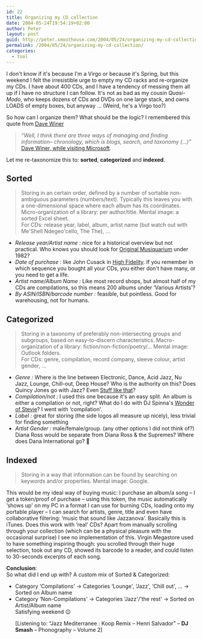 ```yaml
---
id: 22
title: Organizing my CD collection
date: 2004-05-24T19:54:19+02:00
author: Peter
layout: post
guid: http://peter.smoothouse.com/2004/05/24/organizing-my-cd-collection/
permalink: /2004/05/24/organizing-my-cd-collection/
categories:
  - tool
---
```

I don't know if it's because I'm a Virgo or because it's Spring, but this weekend I felt the irresistible urge to empty my CD racks and re-organize my CDs. I have about 400 CDs, and I have a tendency of messing them all up if I have no structure I can follow. It's not as bad as my cousin _Quasi-Modo_, who keeps dozens of CDs and DVDs on one large stack, and owns LOADS of empty boxes, but anyway &#8230; (Weird, he's a Virgo too?)

So how can I organize them? What should be the logic? I remembered this quote from [Dave Winer](http://www.scripting.com)

> _&#8220;Well, I think there are three ways of managing and finding information&#8211; chronology, which is blogs, search, and taxonomy (&#8230;)&#8221;_ [Dave Winer, while visiting Microsoft](http://www.jarretthousenorth.com/davewineratmicrosoft.html).

Let me re-taxonomize this to: **sorted**, **categorized** and **indexed**.

## Sorted

> Storing in an certain order, defined by a number of sortable non-ambiguous parameters (numbers/text). Typically this leaves you with a one-dimensional space where each album has its coordinates. Micro-organization of a library: per author/title. Mental image: a sorted Excel sheet.  
> For CDs: release year, label, album, artist name (but watch out with Me'Shell Ndegeo'cello, The The), &#8230;

  * _Release year/Artist name :_ nice for a historical overview but not practical. Who knows you should look for [Original Musiquarium](http://www.amazon.co.uk/exec/obidos/ASIN/B00004ZDVQ/forretcom-21) under 1982?
  * _Date of purchase :_ like John Cusack in [High Fidelity](http://www.rottentomatoes.com/m/HighFidelity-1095420/). If you remember in which sequence you bought all your CDs, you either don't have many, or you need to get a life.
  * _Artist name/Album Name :_ Like most record shops, but almost half of my CDs are compilations, so this means 200 albums under &#8216;Various Artists'?
  * _By ASIN/ISBN/barcode number :_ feasible, but pointless. Good for warehousing, not for humans.
## Categorized

> Storing in a taxonomy of preferably non-intersecting groups and subgroups, based on easy-to-discern characteristics. Macro-organization of a library: fiction/non-fiction/poetry/&#8230; Mental image: Outlook folders.  
> For CDs: genre, compilation, record company, sleeve colour, artist gender, &#8230;

  * _Genre :_ Where is the line between Electronic, Dance, Acid Jazz, Nu Jazz, Lounge, Chill-out, Deep House? Who is the authority on this? Does Quincy Jones go with Jazz? Even [Stuff like that](http://www.amazon.co.uk/exec/obidos/ASIN/B000002GC4/forretcom-21)?
  * _Compilation/not :_ I used this one because it's an easy split. An album is either a compilation or not, right? What do I do with DJ Spinna's [Wonder of Stevie](http://www.amazon.co.uk/exec/obidos/ASIN/B00009Z5G7/forretcom-21)? I went with &#8216;compilation'.
  * _Label :_ great for storing (the side logos all measure up nicely), less trivial for finding something
  * _Artist Gender :_ male/female/group. (any other options I did not think of?) Diana Ross would be separate from Diana Ross & the Supremes? Where does Dana International go? 🙂 
## Indexed

> Storing in a way that information can be found by searching on keywords and/or properties. Mental image: Google. 

This would be my ideal way of buying music: I purchase an album/a song &#8211; I get a token/proof of purchase &#8211; using this token, the music automatically &#8216;shows up' on my PC in a format I can use for burning CDs, loading onto my portable player &#8211; I can search for artists, genre, title and even have collaborative filtering: &#8216;music that sound like Jazzanova'. Basically this is iTunes. Does this work with &#8216;real' CDs? Apart from manually scrolling through your collection (which can be a physical pleasure with the occasional surprise) I see no implementation of this. Virgin Megastore used to have something inspiring though: you scrolled through their huge selection, took out any CD, showed its barcode to a reader, and could listen to 30-seconds excerpts of each song.

**Conclusion**:  
So what did I end up with? A custom mix of Sorted & Categorized:

  * Category &#8216;Compilations' -> Categories &#8216;Lounge', &#8216;Jazz', &#8216;Chill out', &#8230; -> Sorted on Album name 
  * Category &#8216;Non-Compilations' -> Categories &#8216;Jazz'/'the rest' -> Sorted on Artist/Album name  
    Satisfying weekend 😉</p> <div>
      [Listening to: &#8220;Jazz Mediterranee : Koop Remix &#8211; Henri Salvador&#8221; &#8211; <b>DJ Smash</b> &#8211; Phonography &#8211; Volume 2]
    </div>